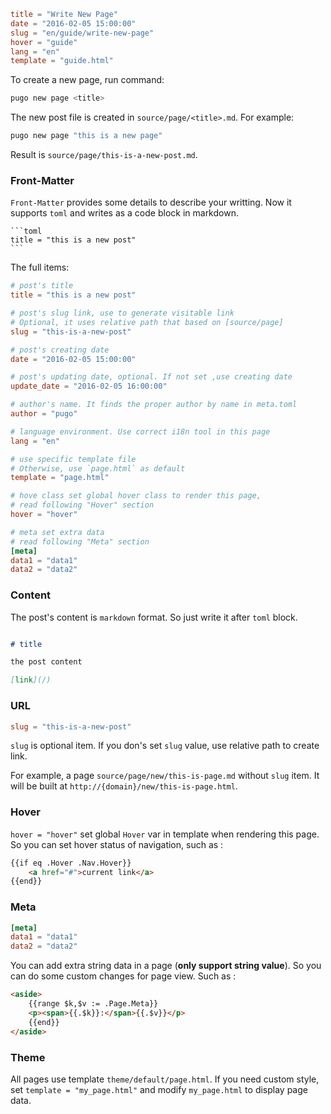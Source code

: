 ```toml
title = "Write New Page"
date = "2016-02-05 15:00:00"
slug = "en/guide/write-new-page"
hover = "guide"
lang = "en"
template = "guide.html"
```

To create a new page, run command:

```bash
pugo new page <title>
```
The new post file is created in `source/page/<title>.md`. For example:

```bash
pugo new page "this is a new page"
```

Result is `source/page/this-is-a-new-post.md`.

### Front-Matter

`Front-Matter` provides some details to describe your writting. Now it supports `toml` and writes as a code block in markdown.

    ```toml
    title = "this is a new post"
    ```

The full items:

```toml
# post's title
title = "this is a new post"

# post's slug link, use to generate visitable link
# Optional, it uses relative path that based on [source/page]
slug = "this-is-a-new-post"

# post's creating date
date = "2016-02-05 15:00:00"

# post's updating date, optional. If not set ,use creating date
update_date = "2016-02-05 16:00:00"

# author's name. It finds the proper author by name in meta.toml
author = "pugo"

# language environment. Use correct i18n tool in this page
lang = "en"

# use specific template file
# Otherwise, use `page.html` as default
template = "page.html"

# hove class set global hover class to render this page,
# read following "Hover" section
hover = "hover"

# meta set extra data
# read following "Meta" section
[meta]
data1 = "data1"
data2 = "data2" 
```

### Content

The post's content is `markdown` format. So just write it after `toml` block.

```md

# title

the post content

[link](/)

```

### URL

```toml
slug = "this-is-a-new-post"
```

`slug` is optional item. If you don's set `slug` value, use relative path to create link. 

For example, a page `source/page/new/this-is-page.md` without `slug` item. It will be built at `http://{domain}/new/this-is-page.html`.


### Hover

`hover = "hover"` set global `Hover` var in template when rendering this page. So you can set hover status of navigation, such as :

```html
{{if eq .Hover .Nav.Hover}}
    <a href="#">current link</a>
{{end}}
```

### Meta

```toml
[meta]
data1 = "data1"
data2 = "data2" 
```

You can add extra string data in a page (**only support string value**). So you can do some custom changes for page view. Such as :

```html
<aside>
    {{range $k,$v := .Page.Meta}}
    <p><span>{{.$k}}:</span>{{.$v}}</p>
    {{end}}
</aside>
```


### Theme

All pages use template `theme/default/page.html`. If you need custom style, set `template = "my_page.html"` and modify `my_page.html` to display page data.